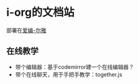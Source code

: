 i-org的文档站
===============

部署在[爱编-尔雅](i-org.ga)



## 在线教学 ##

+ 带个编辑器：基于codemirror建一个在线编辑器？
+ 带个在线聊天，用于手把手教学：together.js


